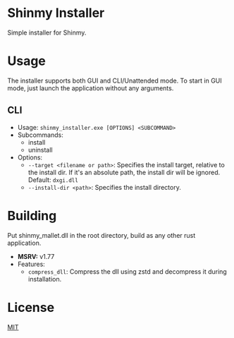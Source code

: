 # Shinmy Installer
Simple installer for Shinmy.

# Usage
The installer supports both GUI and CLI/Unattended mode. To start in GUI mode, just launch the application without any arguments.

## CLI
- Usage: `shinmy_installer.exe [OPTIONS] <SUBCOMMAND>`
- Subcommands:
    - install
    - uninstall
- Options:
    - `--target <filename or path>`: Specifies the install target, relative to the install dir. If it's an absolute path, the install dir will be ignored. Default: `dxgi.dll`
    - `--install-dir <path>`: Specifies the install directory.

# Building
Put shinmy_mallet.dll in the root directory, build as any other rust application.

- **MSRV:** v1.77
- Features:
    - `compress_dll`: Compress the dll using zstd and decompress it during installation.

# License
[MIT](LICENSE)